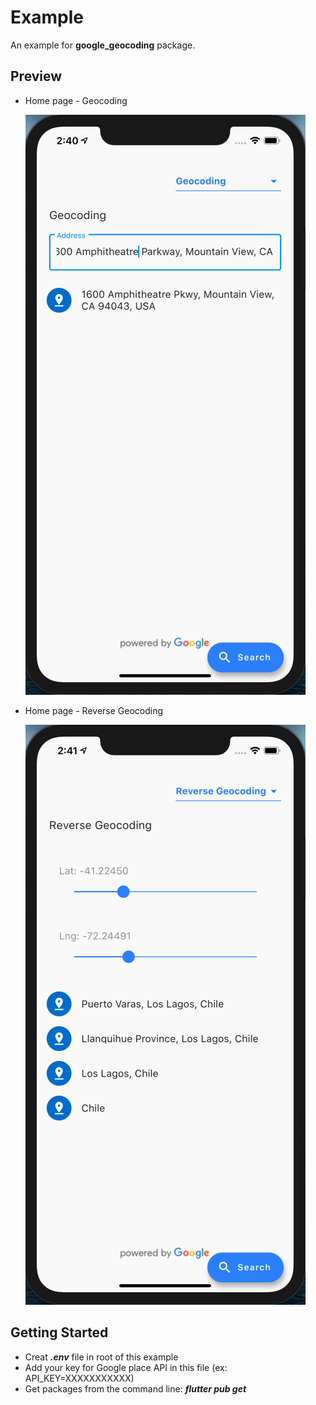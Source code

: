 # Example

An example for **google_geocoding** package.

## Preview

- Home page - Geocoding

  ![Home page - Geocoding](images/home_geocoding.png)

- Home page - Reverse Geocoding

  ![Home page - Reverse Geocoding](images/home_reverse_geocoding.png)

## Getting Started

- Creat **_.env_** file in root of this example
- Add your key for Google place API in this file (ex: API_KEY=XXXXXXXXXXX)
- Get packages from the command line: **_flutter pub get_**
